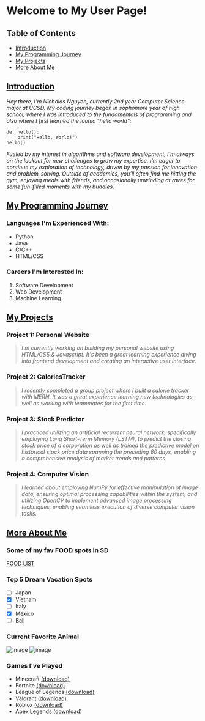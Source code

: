 # Welcome to My User Page!

## Table of Contents
- [Introduction](#introduction)
- [My Programming Journey](#my-programming-journey)
- [My Projects](#my-projects)
- [More About Me](#more-about-me)

## [Introduction](#introduction)
_Hey there, I'm Nicholas Nguyen, currently 2nd year Computer Science major at UCSD. My coding journey began in sophomore year of high school, where I was introduced to the fundamentals of programming and also where I first learned the iconic "hello world":_
```
def hello():
    print("Hello, World!")
hello()
```
_Fueled by my interest in algorithms and software development, I'm always on the lookout for new challenges to grow my expertise. I'm eager to continue my exploration of technology, driven by my passion for innovation and problem-solving. Outside of academics, you'll often find me hitting the gym, enjoying meals with friends, and occasionally unwinding at raves for some fun-filled moments with my buddies._

## [My Programming Journey](#my-programming-journey)

### Languages I'm Experienced With:
- Python
- Java
- C/C++
- HTML/CSS

### Careers I'm Interested In:
1. Software Development
2. Web Development
3. Machine Learning

## [My Projects](#my-projects)

### Project 1: Personal Website
>_I'm currently working on building my personal website using HTML/CSS & Javascript. It's been a great learning experience diving into frontend development and creating an interactive user interface._

### Project 2: CaloriesTracker
>_I recently completed a group project where I built a calorie tracker with MERN. It was a great experience learning new technologies as well as working with teammates for the first time._

### Project 3: Stock Predictor
>_I practiced utilizing an artificial recurrent neural network, specifically employing Long Short-Term Memory (LSTM), to predict the closing stock price of a corporation as well as trained the predictive model on historical stock price data spanning the preceding 60 days, enabling a comprehensive analysis of market trends and patterns._

### Project 4: Computer Vision
>_I learned about employing NumPy for effective manipulation of image data, ensuring optimal processing capabilities within the system, and utilizing OpenCV to implement advanced image processing techniques, enabling seamless execution of diverse computer vision tasks._

## [More About Me](#more-about-me)

### Some of my fav FOOD spots in SD
[FOOD LIST](food-spots.md)

### Top 5 Dream Vacation Spots
- [ ] Japan
- [x] Vietnam
- [ ] Italy
- [x] Mexico
- [ ] Bali

### Current Favorite Animal
![image](https://static.boredpanda.com/blog/wp-content/uploads/2019/07/sleeping-kitten-chavata2023-fb16-png__700.jpg)
![image](https://lh3.googleusercontent.com/proxy/elzDDfvtYGz0oSPNatoMvE7q_XC1BSESqlNHPkC6O_QJCEkTBFihuSvTYa1Liuvpqoda2mwlO_Py4IWtF5Oq0sIuQ2myXicxIoo5A2koRW8LQgZo1anbyT1NvoptJYY)

### Games I've Played
- Minecraft [(download)](https://www.minecraft.net/en-us/download)
- Fortnite [(download)](https://store.epicgames.com/en-US/p/fortnite)
- League of Legends [(download)](https://signup.leagueoflegends.com/en-us/signup/redownload)
- Valorant [(download)](https://playvalorant.com/en-us/)
- Roblox [(download)](https://www.roblox.com/download)
- Apex Legends [(download)](https://www.ea.com/games/apex-legends/play-now-for-free)
